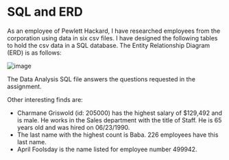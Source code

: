 # SQL and ERD
As an employee of Pewlett Hackard, I have researched employees from the corporation using data in six csv files. I have designed the following tables to hold the csv data in a SQL database. The Entity Relationship Diagram (ERD) is as follows:

![image](https://user-images.githubusercontent.com/78496051/117542798-49727780-afd7-11eb-9bca-823abe4871dd.png)

The Data Analysis SQL file answers the questions requested in the assignment. 

Other interesting finds are: 
  - Charmane Griswold (id: 205000) has the highest salary of $129,492 and is male. He works in the Sales department with the title of Staff. He is 65 years old and was hired on 06/23/1990. 
  - The last name with the highest count is Baba. 226 employees have this last name.
  - April Foolsday is the name listed for employee number 499942.
 


